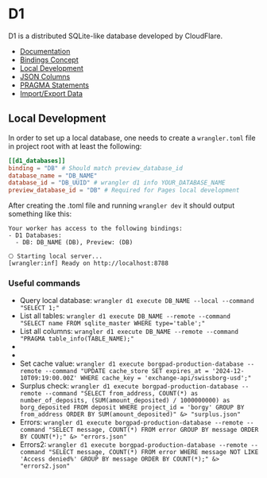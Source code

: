 
# D1

D1 is a distributed SQLite-like database developed by CloudFlare.

- [Documentation](https://developers.cloudflare.com/d1/)
- [Bindings Concept](https://developers.cloudflare.com/pages/functions/bindings/#d1-databases)
- [Local Development](https://developers.cloudflare.com/d1/build-with-d1/local-development/)
- [JSON Columns](https://developers.cloudflare.com/d1/build-with-d1/query-json)
- [PRAGMA Statements](https://developers.cloudflare.com/d1/reference/sql-statements/)
- [Import/Export Data](https://developers.cloudflare.com/d1/build-with-d1/import-export-data/)

## Local Development

In order to set up a local database, one needs to create a `wrangler.toml` file in project root with at least the following:

```toml
[[d1_databases]]
binding = "DB" # Should match preview_database_id
database_name = "DB_NAME"
database_id = "DB_UUID" # wrangler d1 info YOUR_DATABASE_NAME
preview_database_id = "DB" # Required for Pages local development
```

After creating the .toml file and running `wrangler dev` it should output something like this:

```
Your worker has access to the following bindings:
- D1 Databases:
  - DB: DB_NAME (DB), Preview: (DB)

⎔ Starting local server...
[wrangler:inf] Ready on http://localhost:8788
```

### Useful commands

- Query local database: `wrangler d1 execute DB_NAME --local --command "SELECT 1;"`
- List all tables: `wrangler d1 execute DB_NAME --remote --command "SELECT name FROM sqlite_master WHERE type='table';"`
- List all columns: `wrangler d1 execute DB_NAME --remote --command "PRAGMA table_info(TABLE_NAME);"`
- 
- 
- Set cache value: `wrangler d1 execute borgpad-production-database --remote --command "UPDATE cache_store SET expires_at = '2024-12-10T09:19:00.00Z' WHERE cache_key = 'exchange-api/swissborg-usd';"`
- Surplus check: `wrangler d1 execute borgpad-production-database --remote --command "SELECT from_address, COUNT(*) as number_of_deposits, (SUM(amount_deposited) / 1000000000) as borg_deposited FROM deposit WHERE project_id = 'borgy' GROUP BY from_address ORDER BY SUM(amount_deposited)" &> "surplus.json"`
- Errors: `wrangler d1 execute borgpad-production-database --remote --command "SELECT message, COUNT(*) FROM error GROUP BY message ORDER BY COUNT(*);" &> "errors.json"`
- Errors2: `wrangler d1 execute borgpad-production-database --remote --command "SELECT message, COUNT(*) FROM error WHERE message NOT LIKE 'Access denied%' GROUP BY message ORDER BY COUNT(*);" &> "errors2.json"`
